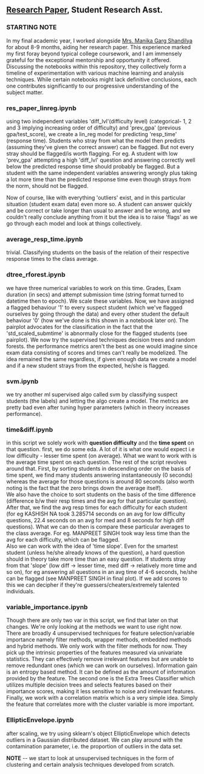 ## [Research Paper](https://www.researchgate.net/publication/371121916_Detection_of_Internet_Cheating_in_Online_Assessments_Using_Cluster_Analysis), Student Research Asst.


### **STARTING NOTE** 

In my final academic year, I worked alongside [Mrs. Manika Garg Shandilya](https://scholar.google.com/citations?user=rl6x0sIAAAAJ&hl=en) for about 8-9 months, aiding her research paper. This experience marked my first foray beyond typical college coursework, and I am immensely grateful for the exceptional mentorship and opportunity it offered.
Discussing the notebooks within this repository, they collectively form a timeline of experimentation with various machine learning and analysis techniques. While certain notebooks might lack definitive conclusions, each one contributes significantly to our progressive understanding of the subject matter.

 ### res_paper_linreg.ipynb

using two independent variables 'diff_lvl'(difficulty level) (categorical- 1, 2 and 3 implying increasing order of difficulty) and 'prev_gpa' (previous gpa/test_score), we create a lin_reg model for predicting 'resp_time' (response time). Students who stray from what the model then predicts (assuming they've given the correct answer) can be flagged. But not every stray should be flagged/is worth flagging. For eg. A student with low 'prev_gpa' attempting a high 'diff_lvl' question and answering correctly well below the predicted response time should probably be flagged. But a student with the same independent variables answering wrongly plus taking a lot more time than the predicted response time even though strays from the norm, should not be flagged.

Now of course, like with everything 'outliers' exist, and in this particular situation (student exam data) even more so. A student can answer quickly and be correct or take longer than usual to answer and be wrong, and we couldn't really conclude anything from it but the idea is to raise 'flags' as we go through each model and look at things collectively.


### average_resp_time.ipynb

trivial. Classifying students on the basis of the relation of their respective response times to the class average. 

### dtree_rforest.ipynb

we have three numerical variables to work on this time. Grades, Exam duration (in secs) and attempt submission time (string format turned to datetime then to epoch). We scale these variables. Now, we have assigned a flagged behaviour '1' to every suspect student (which we've flagged ourselves by going through the data) and every other student the default behaviour '0' (how we've done is this shown in a notebook later on). The pairplot advocates for the classification in the fact that the 'std_scaled_submtime' is abnormally close for the flagged students (see pairplot). We now try the supervised techniques decision trees and random forests. the performance metrics aren't the best as one would imagine since exam data consisting of scores and times can't really be modelized. The idea remained the same regardless, if given enough data we create a model and if a new student strays from the expected, he/she is flagged. 

### svm.ipynb

we try another ml supervised algo called svm by classifying suspect students (the labels) and letting the algo create a model. The metrics are pretty bad even after tuning hyper parameters (which in theory increases performance). 


### time&diff.ipynb

in this script we solely work with **question difficulty** and the **time spent** on that question. first, we do some eda. A lot of it is what one would expect i.e low difficulty - lesser time spent (on average). What we want to work with is the average time spent on each question. The rest of the script revolves around that. First, by sorting students in descending order on the basis of time spent, we find many students answering instantaneously (0 seconds) whereas the average for those questions is around 80 seconds (also worth noting is the fact that the zero brings down the average itself).\
We also have the choice to sort students on the basis of the time difference (difference b/w their resp times and the avg for that particular question).\
After that, we find the avg resp times for each difficulty for each student (for eg KASHISH NA	took 3.285714 seconds on an avg for low difficulty questions, 22.4 seconds on an avg for med and	8 seconds for high diff questions). What we can do then is compare these particular averages to the class average. For eg. MANPREET SINGH took way less time than the avg for each difficulty, which can be flagged.\
Also we can work with the idea of 'time slope'. Even for the smartest student (unless he/she already knows of the question), a hard question should in theory take more time than an easy question. If students stray from that 'slope' (low diff -> lesser time, med diff -> relatively more time and so on), for eg answering all questions in an avg time of 4-6 seconds, he/she can be flagged (see MANPREET SINGH in final plot). If we add scores to this we can decipher if they're guessers/cheaters/extremely talented individuals.


### variable_importance.ipynb

Though there are only two var in this script, we find that later on that changes. We're only looking at the methods we want to use right now. There are broadly 4 unsupervised techniques for feature selection/variable importance namely filter methods, wrapper methods, embedded methods and hybrid methods. We only work with the filter methods for now. They pick up the intrinsic properties of the features measured via univariate statistics. They can effectively remove irrelevant features but are unable to remove redundant ones (which we can work on ourselves). Information gain is an entropy based method. It can be defined as the amount of information provided by the feature. The second one is the Extra Trees Classifier which utilizes multiple decision trees and selects features based on their importance scores, making it less sensitive to noise and irrelevant features. Finally, we work with a correlation matrix which is a very simple idea. Simply the feature that correlates more with the cluster variable is more important.


### EllipticEnvelope.ipynb

after scaling, we try using sklearn's object EllipticEnvelope which detects outliers in a Gaussian distributed dataset. We can play around with the contamination parameter, i.e. the proportion of outliers in the data set.

**NOTE** -- we start to look at unsupervised techniques in the form of clustering and certain analysis techniques developed from scratch.
